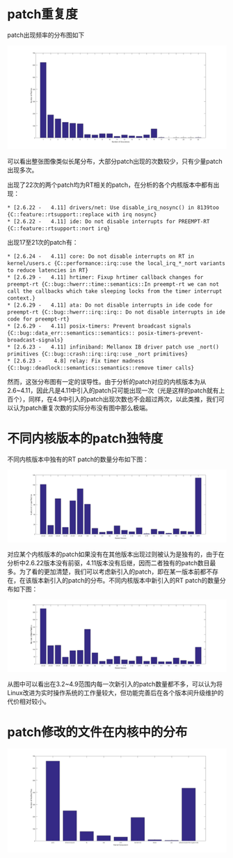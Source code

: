 # patch重复度

patch出现频率的分布图如下

![Patch Frequency](patch_frequency.png)

可以看出整张图像类似长尾分布，大部分patch出现的次数较少，只有少量patch出现多次。

出现了22次的两个patch均为RT相关的patch，在分析的各个内核版本中都有出现：

```
* [2.6.22 -   4.11] drivers/net: Use disable_irq_nosync() in 8139too {C::feature::rtsupport::replace with irq nosync}
* [2.6.22 -   4.11] ide: Do not disable interrupts for PREEMPT-RT {C::feature::rtsupport::nort irq}
```

出现17至21次的patch有：

```
* [2.6.24 -   4.11] core: Do not disable interrupts on RT in kernel/users.c {C::performance::irq::use the local_irq_*_nort variants to reduce latencies in RT}
* [2.6.29 -   4.11] hrtimer: Fixup hrtimer callback changes for preempt-rt {C::bug::hwerr::time::semantics::In preempt-rt we can not call the callbacks which take sleeping locks from the timer interrupt context.}
* [2.6.29 -   4.11] ata: Do not disable interrupts in ide code for preempt-rt {C::bug::hwerr::irq::irq:: Do not disable interrupts in ide code for preempt-rt}
* [2.6.29 -   4.11] posix-timers: Prevent broadcast signals {C::bug::data_err::semantics::semantics:: posix-timers-prevent-broadcast-signals}
* [2.6.23 -   4.11] infiniband: Mellanox IB driver patch use _nort() primitives {C::bug::crash::irq::irq::use _nort primitives}
* [2.6.23 -    4.8] relay: Fix timer madness {C::bug::deadlock::semantics::semantics::remove timer calls}
```

然而，这张分布图有一定的误导性。由于分析的patch对应的内核版本为从2.6~4.11，因此凡是4.11中引入的patch只可能出现一次（光是这样的patch就有上百个），同样，在4.9中引入的patch出现次数也不会超过两次，以此类推，我们可以认为patch重复次数的实际分布没有图中那么极端。

# 不同内核版本的patch独特度

不同内核版本中独有的RT patch的数量分布如下图：

![Patch Uniqueness](patch_uniqueness.png)

对应某个内核版本的patch如果没有在其他版本出现过则被认为是独有的，由于在分析中2.6.22版本没有前驱，4.11版本没有后继，因而二者独有的patch数目最多。为了看的更加清楚，我们可以考虑新引入的patch，即在某一版本前都不存在，在该版本新引入的patch的分布。不同内核版本中新引入的RT patch的数量分布如下图：

![New Patch Frequency](new_patch_frequency.png)

从图中可以看出在3.2~4.9范围内每一次新引入的patch数量都不多，可以认为将Linux改进为实时操作系统的工作量较大，但功能完善后在各个版本间升级维护的代价相对较小。

# patch修改的文件在内核中的分布

![Component Distribution](component_distribution.png)
